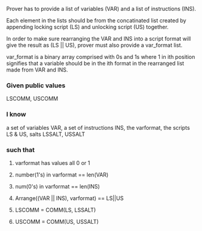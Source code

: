 Prover has to provide a list of variables (VAR) and a list of instructions (INS).

Each element in the lists should be from the concatinated list created by appending locking script (LS) and unlocking script (US) together.

In order to make sure rearranging the VAR and INS into a script format will give the result as (LS || US), prover must also provide a var_format list.

var_format is a binary array comprised with 0s and 1s where 1 in ith position signifies that a variable should be in the ith format in the rearranged list made from VAR and INS.



### Given public values
LSCOMM, USCOMM

### I know 
a set of variables VAR, a set of instructions INS, the varformat, the scripts LS & US, salts LSSALT, USSALT

### such that

1. varformat has values all 0 or 1

2. number(1's) in varformat == len(VAR)

3. num(0's) in varformat == len(INS)

4. Arrange((VAR || INS), varformat) == LS||US 

5. LSCOMM = COMM(LS, LSSALT)

6. USCOMM = COMM(US, USSALT)

